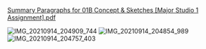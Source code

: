 [Summary Paragraphs for 01B Concept & Sketches [Major Studio 1 Assignment].pdf](https://github.com/OlanrewajuO/Major-Studio-1/files/7165075/Summary.Paragraphs.for.01B.Concept.Sketches.Major.Studio.1.Assignment.pdf)

![IMG_20210914_204909_744](https://user-images.githubusercontent.com/52631616/133331182-6093efaf-dfbd-41f5-98ad-85ec46364bd6.jpg)
![IMG_20210914_204854_989](https://user-images.githubusercontent.com/52631616/133331274-80d19761-9d5f-447d-9a6d-75361b854536.jpg)
![IMG_20210914_204757_403](https://user-images.githubusercontent.com/52631616/133331332-6d71b77a-6901-47ea-859a-32a73b0bc9ed.jpg)

